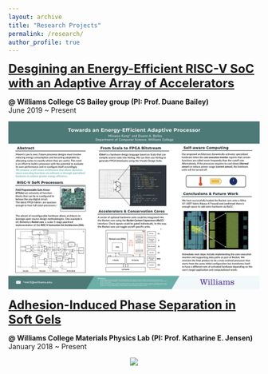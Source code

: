 ```yaml
---
layout: archive
title: "Research Projects"
permalink: /research/
author_profile: true
---
```

<p></p>


<a href="/files/Kang_ThesisProposal_Final.pdf" style="font-size:24px;font-weight:bold" >
Desgining an Energy-Efficient RISC-V SoC with an Adaptive Array of Accelerators</a>

**@ Williams College CS Bailey group (PI: Prof. Duane Bailey)**<br/>
June 2019 ~ Present<br/>

<p align="center">
<img src='/images/Kang_Summer2019_poster.png' width='800' >
</p>

<a href="/files/AIPS_Draft.pdf" style="font-size:24px; font-weight:bold">
Adhesion-Induced Phase Separation in Soft Gels</a>

**@ Williams College Materials Physics Lab (PI: Prof. Katharine E. Jensen)**<br/>
January 2018 ~ Present<br/>

<p align="center">
<img src='/images/Kang_Poster_SoftDays@Amherst.jpg' width='600'>
</p>